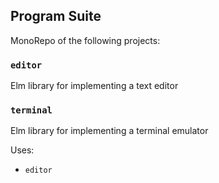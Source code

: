 ## Program Suite

MonoRepo of the following projects:

### `editor`

Elm library for implementing a text editor


### `terminal`

Elm library for implementing a terminal emulator

Uses:
- `editor`